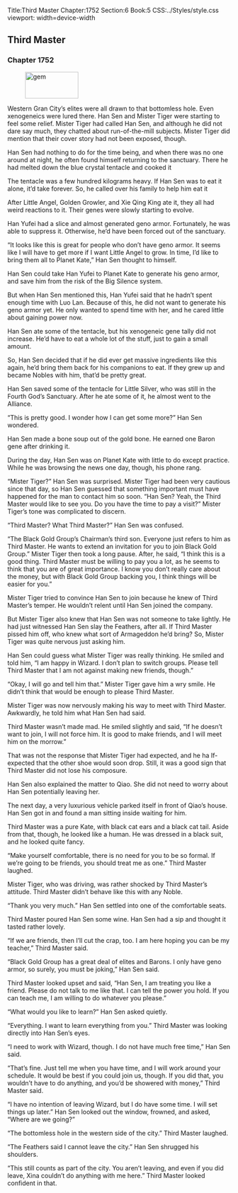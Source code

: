 Title:Third Master 
Chapter:1752 
Section:6 
Book:5 
CSS:../Styles/style.css 
viewport: width=device-width
  
## Third Master
### Chapter 1752 
<figure>
	<img src="../Images/gem.gif" alt="gem" id="gem" width="120" height="60" />
</figure>
  

  
  Western Gran City’s elites were all drawn to that bottomless hole. Even xenogeneics were lured there. Han Sen and Mister Tiger were starting to feel some relief. Mister Tiger had called Han Sen, and although he did not dare say much, they chatted about run-of-the-mill subjects. Mister Tiger did mention that their cover story had not been exposed, though.

Han Sen had nothing to do for the time being, and when there was no one around at night, he often found himself returning to the sanctuary. There he had melted down the blue crystal tentacle and cooked it

The tentacle was a few hundred kilograms heavy. If Han Sen was to eat it alone, it’d take forever. So, he called over his family to help him eat it

After Little Angel, Golden Growler, and Xie Qing King ate it, they all had weird reactions to it. Their genes were slowly starting to evolve.

Han Yufei had a slice and almost generated geno armor. Fortunately, he was able to suppress it. Otherwise, he’d have been forced out of the sanctuary.

“It looks like this is great for people who don’t have geno armor. It seems like I will have to get more if I want Little Angel to grow. In time, I’d like to bring them all to Planet Kate,” Han Sen thought to himself.

Han Sen could take Han Yufei to Planet Kate to generate his geno armor, and save him from the risk of the Big Silence system.

But when Han Sen mentioned this, Han Yufei said that he hadn’t spent enough time with Luo Lan. Because of this, he did not want to generate his geno armor yet. He only wanted to spend time with her, and he cared little about gaining power now.

Han Sen ate some of the tentacle, but his xenogeneic gene tally did not increase. He’d have to eat a whole lot of the stuff, just to gain a small amount.

So, Han Sen decided that if he did ever get massive ingredients like this again, he’d bring them back for his companions to eat. If they grew up and became Nobles with him, that’d be pretty great.

Han Sen saved some of the tentacle for Little Silver, who was still in the Fourth God’s Sanctuary. After he ate some of it, he almost went to the Alliance.

“This is pretty good. I wonder how I can get some more?” Han Sen wondered.

Han Sen made a bone soup out of the gold bone. He earned one Baron gene after drinking it.

During the day, Han Sen was on Planet Kate with little to do except practice. While he was browsing the news one day, though, his phone rang.

“Mister Tiger?” Han Sen was surprised. Mister Tiger had been very cautious since that day, so Han Sen guessed that something important must have happened for the man to contact him so soon. “Han Sen? Yeah, the Third Master would like to see you. Do you have the time to pay a visit?” Mister Tiger’s tone was complicated to discern.

“Third Master? What Third Master?” Han Sen was confused.

“The Black Gold Group’s Chairman’s third son. Everyone just refers to him as Third Master. He wants to extend an invitation for you to join Black Gold Group.” Mister Tiger then took a long pause. After, he said, “I think this is a good thing. Third Master must be willing to pay you a lot, as he seems to think that you are of great importance. I know you don’t really care about the money, but with Black Gold Group backing you, I think things will be easier for you.”

Mister Tiger tried to convince Han Sen to join because he knew of Third Master’s temper. He wouldn’t relent until Han Sen joined the company.

But Mister Tiger also knew that Han Sen was not someone to take lightly. He had just witnessed Han Sen slay the Feathers, after all. If Third Master pissed him off, who knew what sort of Armageddon he’d bring? So, Mister Tiger was quite nervous just asking him.

Han Sen could guess what Mister Tiger was really thinking. He smiled and told him, “I am happy in Wizard. I don’t plan to switch groups. Please tell Third Master that I am not against making new friends, though.”

“Okay, I will go and tell him that.” Mister Tiger gave him a wry smile. He didn’t think that would be enough to please Third Master.

Mister Tiger was now nervously making his way to meet with Third Master. Awkwardly, he told him what Han Sen had said.

Third Master wasn’t made mad. He smiled slightly and said, “If he doesn’t want to join, I will not force him. It is good to make friends, and I will meet him on the morrow.”

That was not the response that Mister Tiger had expected, and he ha If-expected that the other shoe would soon drop. Still, it was a good sign that Third Master did not lose his composure.

Han Sen also explained the matter to Qiao. She did not need to worry about Han Sen potentially leaving her.

The next day, a very luxurious vehicle parked itself in front of Qiao’s house. Han Sen got in and found a man sitting inside waiting for him.

Third Master was a pure Kate, with black cat ears and a black cat tail. Aside from that, though, he looked like a human. He was dressed in a black suit, and he looked quite fancy.

“Make yourself comfortable, there is no need for you to be so formal. If we’re going to be friends, you should treat me as one.” Third Master laughed.

Mister Tiger, who was driving, was rather shocked by Third Master’s attitude. Third Master didn’t behave like this with any Noble.

“Thank you very much.” Han Sen settled into one of the comfortable seats.

Third Master poured Han Sen some wine. Han Sen had a sip and thought it tasted rather lovely.

“If we are friends, then I’ll cut the crap, too. I am here hoping you can be my teacher,” Third Master said.

“Black Gold Group has a great deal of elites and Barons. I only have geno armor, so surely, you must be joking,” Han Sen said.

Third Master looked upset and said, “Han Sen, I am treating you like a friend. Please do not talk to me like that. I can tell the power you hold. If you can teach me, I am willing to do whatever you please.”

“What would you like to learn?” Han Sen asked quietly.

“Everything. I want to learn everything from you.” Third Master was looking directly into Han Sen’s eyes.

“I need to work with Wizard, though. I do not have much free time,” Han Sen said.

“That’s fine. Just tell me when you have time, and I will work around your schedule. It would be best if you could join us, though. If you did that, you wouldn’t have to do anything, and you’d be showered with money,” Third Master said.

“I have no intention of leaving Wizard, but I do have some time. I will set things up later.” Han Sen looked out the window, frowned, and asked, “Where are we going?”

“The bottomless hole in the western side of the city.” Third Master laughed.

“The Feathers said I cannot leave the city.” Han Sen shrugged his shoulders.

“This still counts as part of the city. You aren’t leaving, and even if you did leave, Xina couldn’t do anything with me here.” Third Master looked confident in that.
